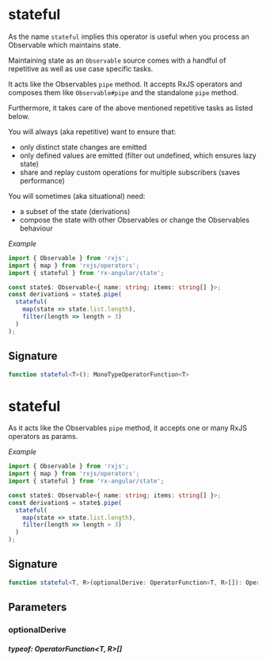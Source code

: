 # statefulAs the name `stateful` implies this operator is useful when you process an Observable which maintains state.Maintaining state as an `Observable` source comes with a handful of repetitive as well as use case specific tasks.It acts like the Observables `pipe` method.It accepts RxJS operators and composes them like `Observable#pipe` and the standalone `pipe` method.Furthermore, it takes care of the above mentioned repetitive tasks as listed below.You will always (aka repetitive) want to ensure that:- only distinct state changes are emitted- only defined values are emitted (filter out undefined, which ensures lazy state)- share and replay custom operations for multiple subscribers (saves performance)You will sometimes (aka situational) need:- a subset of the state (derivations)- compose the state with other Observables or change the Observables behaviour_Example_```TypeScriptimport { Observable } from 'rxjs';import { map } from 'rxjs/operators';import { stateful } from 'rx-angular/state';const state$: Observable<{ name: string; items: string[] }>;const derivation$ = state$.pipe(  stateful(    map(state => state.list.length),    filter(length => length > 3)  ));```## Signature```TypeScriptfunction stateful<T>(): MonoTypeOperatorFunction<T>```# statefulAs it acts like the Observables `pipe` method, it accepts one or many RxJS operators as params._Example_```TypeScriptimport { Observable } from 'rxjs';import { map } from 'rxjs/operators';import { stateful } from 'rx-angular/state';const state$: Observable<{ name: string; items: string[] }>;const derivation$ = state$.pipe(  stateful(    map(state => state.list.length),    filter(length => length > 3)  ));```## Signature```TypeScriptfunction stateful<T, R>(optionalDerive: OperatorFunction<T, R>[]): OperatorFunction<T, T | R>```## Parameters### optionalDerive##### typeof: OperatorFunction&#60;T, R&#62;[]